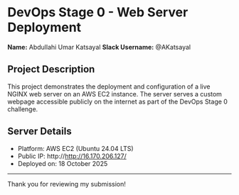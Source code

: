 # DevOps Stage 0 - Web Server Deployment

**Name:** Abdullahi Umar Katsayal
**Slack Username:** @AKatsayal  

## Project Description  
This project demonstrates the deployment and configuration of a live NGINX web server on an AWS EC2 instance. The server serves a custom webpage accessible publicly on the internet as part of the DevOps Stage 0 challenge.

## Server Details  
- Platform: AWS EC2 (Ubuntu 24.04 LTS)  
- Public IP: http://http://16.170.206.127/  
- Deployed on: 18 October 2025

---

Thank you for reviewing my submission!
